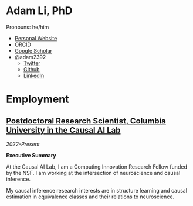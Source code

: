 # Adam Li, PhD

Pronouns: he/him

- [Personal Website](http://adam2392.github.io)
- [ORCID](https://orcid.org/0000-0001-8421-365X)
- [Google Scholar](https://scholar.google.com/citations?user=KxY17KcAAAAJ&hl=en)
- @adam2392
  - [Twitter](https://twitter.com/adam2392)
  - [Github](https://github.com/adam2392/)
  - [LinkedIn](https://www.linkedin.com/in/adam2392/)

# Employment

## [Postdoctoral Research Scientist, Columbia University in the Causal AI Lab](https://github.com/adam2392/adma2392/blob/master/causalailab.md)
*2022-Present*

__Executive Summary__
<!-- remember to update corresponding page -->
At the Causal AI Lab, I am a Computing Innovation Research Fellow funded by the NSF. I am working at the intersection of neuroscience and causal inference.

My causal inference research interests are in structure learning and causal estimation in equivalence classes and their relations to neuroscience.
